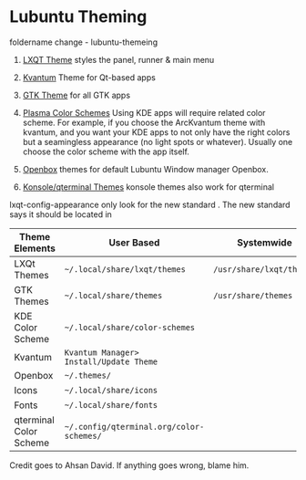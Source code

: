 # Lubuntu Theming

foldername change - lubuntu-themeing

1. [LXQT Theme](https://www.opendesktop.org/browse?cat=446) styles the panel, runner & main menu

2. [Kvantum](https://store.kde.org/browse?cat=123) Theme for Qt-based apps

3. [GTK Theme](https://www.gnome-look.org/browse?cat=135) for all GTK apps

4. [Plasma Color Schemes](https://store.kde.org/browse?cat=112)
Using KDE apps will require related color scheme. For example, if you choose the ArcKvantum theme with kvantum, and you want your KDE apps to not only have the right colors but a seamingless appearance (no light spots or whatever). Usually one choose the color scheme with the app itself.

5. [Openbox](https://www.box-look.org/browse?cat=140) themes for default Lubuntu Window manager Openbox.
 
6. [Konsole/qterminal Themes](https://store.kde.org/browse?cat=462) konsole themes also work for qterminal


lxqt-config-appearance only look for the new standard . The new standard says it should be located in


| Theme Elements | User Based | Systemwide |
| ----- | ----- | ----- |
| LXQt Themes     | `~/.local/share/lxqt/themes` | `/usr/share/lxqt/themes` |
| GTK Themes | `~/.local/share/themes` | `/usr/share/themes`|
| KDE Color Scheme | `~/.local/share/color-schemes` |  |
| Kvantum | `Kvantum Manager> Install/Update Theme` |  |
| Openbox | `~/.themes/`|  |
| Icons | `~/.local/share/icons` |  |
| Fonts | `~/.local/share/fonts` |  |
| qterminal Color Scheme | `~/.config/qterminal.org/color-schemes/` |  |


Credit goes to Ahsan David. If anything goes wrong, blame him.
